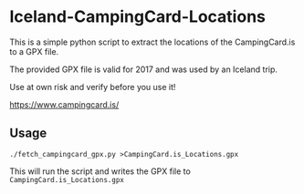 # Iceland-CampingCard-Locations

This is a simple python script to extract the locations of the CampingCard.is to a GPX file.

The provided GPX file is valid for 2017 and was used by an Iceland trip.

Use at own risk and verify before you use it!

https://www.campingcard.is/

## Usage 

    ./fetch_campingcard_gpx.py >CampingCard.is_Locations.gpx

This will run the script and writes the GPX file to `CampingCard.is_Locations.gpx`
 
